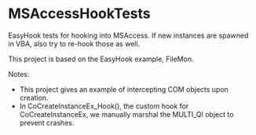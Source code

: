 MSAccessHookTests
=================

EasyHook tests for hooking into MSAccess. If new instances are spawned in VBA, also try to re-hook those as well.

This project is based on the EasyHook example, FileMon.

Notes:

* This project gives an example of intercepting COM objects upon creation.
* In CoCreateInstanceEx_Hook(), the custom hook for CoCreateInstanceEx, we manually marshal the MULTI_QI object to prevent crashes.

